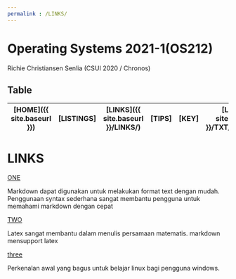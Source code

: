 ```yaml
---
permalink : /LINKS/
---
```


# Operating Systems 2021-1(OS212)
Richie Christiansen Senlia (CSUI 2020 / Chronos)

## Table

|[HOME]({{ site.baseurl }})|[LISTINGS]|[LINKS]({{ site.baseurl }}/LINKS/)|[TIPS]|[KEY]|[LOG]({{ site.baseurl }}/TXT/mylog.txt)|[GITHUB](https://github.com/rcsenlia/os212/)|
|---|---|----|----|---|---|---|

# LINKS

[ONE](https://www.markdownguide.org/getting-started/)

Markdown dapat digunakan untuk melakukan format text dengan mudah. Penggunaan syntax sederhana sangat membantu pengguna untuk memahami markdown dengan cepat

[TWO](https://www.latex-project.org/)

Latex sangat membantu dalam menulis persamaan matematis. markdown mensupport latex

[three](https://www.dedoimedo.com/computers/ultimate-linux-guide-for-windows-users.html)

Perkenalan awal yang bagus untuk belajar linux bagi pengguna windows.
